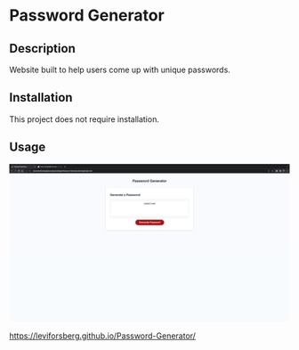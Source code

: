 # Password Generator

## Description

Website built to help users come up with unique passwords.

## Installation

This project does not require installation.

## Usage

![webpage screenshot](./Develop/images/Screenshot%202023-09-11%20at%209.14.41%20PM%20(3).png)

https://leviforsberg.github.io/Password-Generator/

